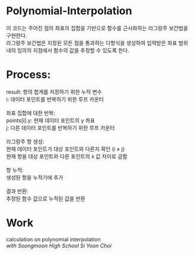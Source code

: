 # Polynomial-Interpolation

이 코드는 주어진 점의 좌표의 집합을 기반으로 함수를 근사화하는 라그랑주 보간법을 구현한다. 
<br>
라그랑주 보간법은 지정된 모든 점을 통과하는 다항식을 생성하여 입력받은 좌표 범위 내의 임의의 지점에서 함수의 값을 추정할 수 있도록 한다.
<br>
# Process:

result: 항의 합계를 저장하기 위한 누적 변수
<br>
i: 데이터 포인트를 반복하기 위한 루프 카운터
<br>
<br>
좌표 집합에 대한 반복:
<br>
points[i].y: 현재 데이터 포인트의 y 좌표
<br>
j: 다른 데이터 포인트를 반복하기 위한 루프 카운터
<br>
<br>
라그랑주 항 생성:
<br>
현재 데이터 포인트가 대상 포인트와 다른지 확인 (i ≠ j)
<br>
현재 항을 대상 포인트와 다른 포인트의 x 값 차이로 곱함
<br>
<br>
항 누적:
<br>
생성된 항을 누적기에 추가
<br>
<br>
결과 반환:
<br>
추정된 함수 값으로 누적된 값을 반환
<br>
# Work
calculation on polynomial interpolation
<br>
*with Soongmoon High School Si Yoon Choi*
